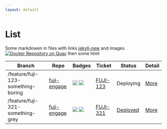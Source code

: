 ```yaml
---
layout: default
---
```


List
====

Some markdowen in files with links
[jekyll-new](https://github.com/jglovier/jekyll-new)
and images
[![Docker Repository on Quay](https://quay.io/repository/workplace/mobile-api/status?token=97f121e9-d480-4b7d-a713-579f00917218 "Docker Repository on Quay")](https://quay.io/repository/workplace/mobile-api)
then some html

<table class="table">
	<thead>
		<tr>
		  <th>
				Branch
		  </th>
		  <th>
				Repo
		  </th>
		  <th>
				Badges
		  </th>
		  <th>
				Ticket
		  </th>
		  <th>
				Status
		  </th>
		  <th>
				Detail
		  </th>
		</tr>
	</thead>
	<tbody>
		<tr>
		  <td>
			  /feature/fuji-123-something-boring
		  </td>
		  <td>
            <a class="btn" href="https://bitbucket.org/workplacesystems/fuji-engage" target="_top"> fuji-engage </a>
		  </td>
		  <td>
            <img src='https://quay.io/repository/workplace/mobile-api/status?token=97f121e9-d480-4b7d-a713-579f00917218'>
            <img src='https://codeship.com/projects/a52a95f0-b203-0133-86e7-762e2f6eb269/status?branch=master'>
		  </td>
		  <td>
            <a class="btn" href="/ticket/">FUJI-123</a>
		  </td>
		  <td>
            Deploying
		  </td>
		  <td>
            <a class="btn" href="/detail/">More</a>
		  </td>
		</tr>
		<tr>
		  <td>
			  /feature/fuji-321-something-grey
		  </td>
		  <td>
            <a class="btn" href="https://bitbucket.org/workplacesystems/fuji-engage" target="_top"> fuji-engage </a>
		  </td>
		  <td>
            <img src='https://quay.io/repository/workplace/mobile-api/status?token=97f121e9-d480-4b7d-a713-579f00917218'>
            <img src='https://codeship.com/projects/a52a95f0-b203-0133-86e7-762e2f6eb269/status?branch=master'>
		  </td>
		  <td>
            <a class="btn" href="/ticket/">FUJI-321</a>
		  </td>
		  <td>
            <a class="btn" href="/">Deployed</a>
		  </td>
		  <td>
            <a class="btn" href="/detail/">More</a>
		  </td>
		</tr>
	</tbody>
</table>
